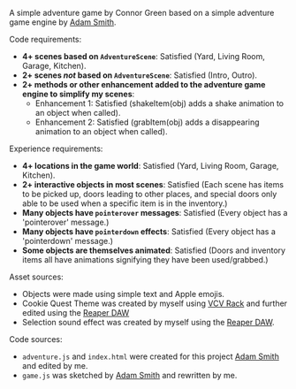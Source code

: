 A simple adventure game by Connor Green based on a simple adventure game engine by [Adam Smith](https://github.com/rndmcnlly).

Code requirements:
- **4+ scenes based on `AdventureScene`**: Satisfied (Yard, Living Room, Garage, Kitchen).
- **2+ scenes *not* based on `AdventureScene`**: Satisfied (Intro, Outro).
- **2+ methods or other enhancement added to the adventure game engine to simplify my scenes**:
    - Enhancement 1: Satisfied (shakeItem(obj) adds a shake animation to an object when called).
    - Enhancement 2: Satisfied (grabItem(obj) adds a disappearing animation to an object when called).

Experience requirements:
- **4+ locations in the game world**: Satisfied (Yard, Living Room, Garage, Kitchen).
- **2+ interactive objects in most scenes**: Satisfied (Each scene has items to be picked up, doors leading to other places, and special doors only able to be used when a specific item is in the inventory.)
- **Many objects have `pointerover` messages**: Satisfied (Every object has a 'pointerover' message.)
- **Many objects have `pointerdown` effects**: Satisfied (Every object has a 'pointerdown' message.)
- **Some objects are themselves animated**: Satisfied (Doors and inventory items all have animations signifying they have been used/grabbed.)

Asset sources:
- Objects were made using simple text and Apple emojis. 
- Cookie Quest Theme was created by myself using [VCV Rack](https://vcvrack.com/) and further edited using the [Reaper DAW](https://www.reaper.fm/)
- Selection sound effect was created by myself using the [Reaper DAW](https://www.reaper.fm/).

Code sources:
- `adventure.js` and `index.html` were created for this project [Adam Smith](https://github.com/rndmcnlly) and edited by me.
- `game.js` was sketched by [Adam Smith](https://github.com/rndmcnlly) and rewritten by me.